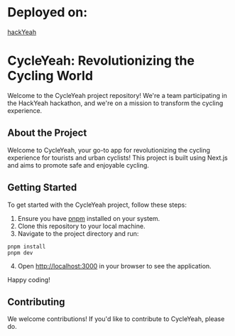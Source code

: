 # Deployed on:

[hackYeah](https://cycle-yeah.vercel.app/)

# CycleYeah: Revolutionizing the Cycling World

Welcome to the CycleYeah project repository! We're a team participating in the HackYeah hackathon, and we're on a mission to transform the cycling experience.

## About the Project

Welcome to CycleYeah, your go-to app for revolutionizing the cycling experience for tourists and urban cyclists! This project is built using Next.js and aims to promote safe and enjoyable cycling.

## Getting Started

To get started with the CycleYeah project, follow these steps:

1. Ensure you have [pnpm](https://pnpm.io/) installed on your system.
2. Clone this repository to your local machine.
3. Navigate to the project directory and run:

```
pnpm install
pnpm dev
```

4. Open [http://localhost:3000](http://localhost:3000) in your browser to see the application.

Happy coding!

## Contributing

We welcome contributions! If you'd like to contribute to CycleYeah, please do.
